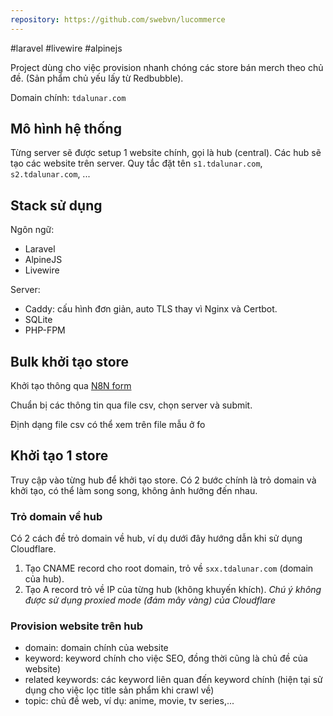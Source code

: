 ```yaml
---
repository: https://github.com/swebvn/lucommerce
---
```

#laravel
#livewire
#alpinejs

Project dùng cho việc provision nhanh chóng các store bán merch theo chủ đề. (Sản phẩm chủ yếu lấy từ Redbubble).

Domain chính: `tdalunar.com`

## Mô hình hệ thống

Từng server sẽ được setup 1 website chính, gọi là hub (central). Các hub sẽ tạo các website trên server. Quy tắc đặt tên `s1.tdalunar.com`, `s2.tdalunar.com`, ...

## Stack sử dụng

Ngôn ngữ:
- Laravel
- AlpineJS
- Livewire

Server:
- Caddy: cấu hình đơn giản, auto TLS thay vì Nginx và Certbot.
- SQLite
- PHP-FPM

## Bulk khởi tạo store

Khởi tạo thông qua [N8N form](http://n8n.customedge.co/form/12afc66b-68b4-4fba-ae8e-8e35869d73e8)

Chuẩn bị các thông tin qua file csv, chọn server và submit.

Định dạng file csv có thể xem trên file mẫu ở fo

## Khởi tạo 1 store

Truy cập vào từng hub để khởi tạo store. Có 2 bước chính là trỏ domain và khởi tạo, có thể làm song song, không ảnh hưởng đến nhau.

### Trỏ domain về hub

Có 2 cách đề trỏ domain về hub, ví dụ dưới đây hướng dẫn khi sử dụng Cloudflare.
1. Tạo CNAME record cho root domain, trỏ về `sxx.tdalunar.com` (domain của hub).
2. Tạo A record trỏ về IP của từng hub (không khuyến khích).
*Chú ý không được sử dụng proxied mode (đám mây vàng) của Cloudflare*

### Provision website trên hub

- domain: domain chính của website
- keyword: keyword chính cho việc SEO, đồng thời cũng là chủ đề của website)
- related keywords: các keyword liên quan đến keyword chính (hiện tại sử dụng cho việc lọc title sản phẩm khi crawl về)
- topic: chủ đề web, ví dụ: anime, movie, tv series,...




